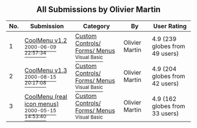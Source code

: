 ﻿<div align="center">

## All Submissions by Olivier Martin

</div>

No.  | Submission | Category | By   | User Rating
---- | ---------- | -------- | ---- | -----------
1 | [CoolMenu v1\.2<br /><sup>2000-06-09 22:57:34</sup>](https://github.com/Planet-Source-Code/olivier-martin-coolmenu-v1-2__1-8808) | [Custom Controls/ Forms/  Menus<br /><sup>Visual Basic</sup>](../ByCategory/custom-controls-forms-menus__1-4.md) | Olivier Martin | 4.9 (239 globes from 49 users)
2 | [CoolMenu v1\.3<br /><sup>2000-08-15 20:17:08</sup>](https://github.com/Planet-Source-Code/olivier-martin-coolmenu-v1-3__1-10692) | [Custom Controls/ Forms/  Menus<br /><sup>Visual Basic</sup>](../ByCategory/custom-controls-forms-menus__1-4.md) | Olivier Martin | 4.9 (204 globes from 42 users)
3 | [CoolMenu \(real icon menus\)<br /><sup>2000-05-15 14:53:40</sup>](https://github.com/Planet-Source-Code/olivier-martin-coolmenu-real-icon-menus__1-7967) | [Custom Controls/ Forms/  Menus<br /><sup>Visual Basic</sup>](../ByCategory/custom-controls-forms-menus__1-4.md) | Olivier Martin | 4.9 (162 globes from 33 users)

